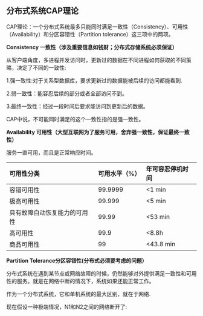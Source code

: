 ## 分布式系统CAP理论

CAP理论：一个分布式系统最多只能同时满足一致性（Consistency）、可用性（Availability）和分区容错性（Partition tolerance）这三项中的两项。

**Consistency 一致性（涉及重要信息如钱财；分布式存储系统必须保证）**

从客户端角度，多进程并发访问时，更新过的数据在不同进程如何获取的不同策略，决定了不同的一致性:

1.强一致性:对于关系型数据库，要求更新过的数据能被后续的访问都能看到.

2.弱一致性：能容忍后续的部分或者全部访问不到。

3.最终一致性：经过一段时间后要求能访问到更新后的数据。

CAP中说，不可能同时满足的这个一致性指的是强一致性。

**Availability 可用性（大型互联网为了服务可用，舍弃强一致性，保证最终一致性）**

服务一直可用，而且是正常响应时间。

| 可用性分类 | 可用水平（%） | 年可容忍停机时间 |
| :--- | :--- | :--- |
| 容错可用性 | 99.9999 | &lt;1 min |
| 极高可用性 | 99.999 | &lt;5 min |
| 具有故障自动恢复能力的可用性 | 99.99 | &lt;53 min |
| 高可用性 | 99.9 | &lt;8.8h |
| 商品可用性 | 99 | &lt;43.8 min |

**Partition Tolerance分区容错性\(分布式必须要考虑的问题）**

分布式系统在遇到某节点或网络故障的时候，仍然能够对外提供满足一致性和可用性的服务。就是在网络中断的情况下，系统如果还能正常工作。

作为一个分布式系统，它和单机系统的最大区别，就在于网络.

  


现在假设一种极端情况，N1和N2之间的网络断开了:

